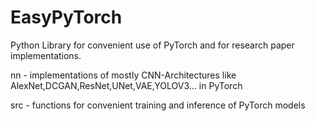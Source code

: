 # EasyPyTorch
Python Library for convenient use of PyTorch and for research paper implementations.

nn - implementations of mostly CNN-Architectures like AlexNet,DCGAN,ResNet,UNet,VAE,YOLOV3... in PyTorch

src - functions for convenient training and inference of PyTorch models

